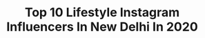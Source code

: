 ---
title: Top 10 Lifestyle Instagram Influencers In New Delhi In 2020
description: >-
  Find top lifestyle Instagram influencers in New Delhi in 2020. Most popular hashtags: #stayhome #throwback #lockdown #bloggerlife.
platform: Instagram
profiles:
  - username: "thesoleposer"
    fullname: >-
      Chahat Anand
    location: "India"
    followers: 38745
    engagement: 88
    commentsToLikes: 0.078827
    id: ck9wdcycjf3dh0j783si5aild
    verified: false
    hashtags: "#mood, #summervibes, #chocolateicecream, #pancake"
  - username: "aakriti17_tis"
    fullname: >-
      Aakriti - The Iconic Soul
    location: "India"
    followers: 129344
    engagement: 213
    commentsToLikes: 0.026702
    id: ck8sxb8r1grdd0j78jffpp943
    verified: false
    hashtags: "#coloursofethnicity, #iciciprudentiallife, #holi2020, #stylepost"
  - username: "mscocoqueen"
    fullname: >-
      Sukhneet Wadhwa
    location: "India"
    followers: 112729
    engagement: 435
    commentsToLikes: 0.020731
    id: ck0uauj3md0om0i19ryrzepk4
    verified: false
    hashtags: "#pregnantdays, #overnighttiktokstar, #thisisus, #stayhome"
  - username: "kiara.fulara"
    fullname: >-
      Kiara 👰🏻
    location: "India"
    followers: 55089
    engagement: 2641
    commentsToLikes: 0.008278
    id: ck8werlb1ei8t0j789nw8tukn
    verified: false
    hashtags: "#makeuptutorials, #mountains, #greenery, #happyholi"
  - username: "stylebykritika"
    fullname: >-
      KRITIKA GULATI
    location: "India"
    followers: 11944
    engagement: 750
    commentsToLikes: 0.086186
    id: ck8t95v5vmziw0j78sqh10a6q
    verified: false
    hashtags: "#brunchlook, #lockdown3, #safetyfirst, #fashionblogger"
  - username: "basicallymenz"
    fullname: >-
      SANDEEP RAI
    location: "India"
    followers: 40531
    engagement: 168
    commentsToLikes: 0.081729
    id: ckap4umjt8xze0i78org99soe
    verified: false
    hashtags: "#ajmer, #indianblogger, #tropicalvibes, #fashiontiktok"
  - username: "lisa_travelstories"
    fullname: >-
      Ewe Lisa || Poland || India
    location: "India"
    followers: 22155
    engagement: 691
    commentsToLikes: 0.038598
    id: ck6tmjrja7ysf0j7134wfcpog
    verified: false
    hashtags: "#arabiannights, #nustaharamkhor, #diccoverindia, #beachbody"
  - username: "officialanjalidixit"
    fullname: >-
      Anjali Dixit
    location: "India"
    followers: 60144
    engagement: 162
    commentsToLikes: 0.053335
    id: ck9wfls40pf4f0j78avreguv9
    verified: false
    hashtags: "#vintage, #fashionpreneur, #jamtwelvefun, #skincare"
  - username: "nimanshiii"
    fullname: >-
      Nimanshi 🌸
    location: "India"
    followers: 13143
    engagement: 646
    commentsToLikes: 0.081692
    id: ck9wp3hbi7n5o0j78k0emjahd
    verified: false
    hashtags: "#newspaperbackgroundchallenge, #newspaper, #entertainerno1, #mugshot"
  - username: "ashwaryabhutani"
    fullname: >-
      Aishwarya Bhutani
    location: "India"
    followers: 4294
    engagement: 1103
    commentsToLikes: 0.035168
    id: ck0uaq701cvhl0i19ov2abkwy
    verified: false
    hashtags: "#weddingbells, #5daysoffashion, #womensday, #springseason"
---